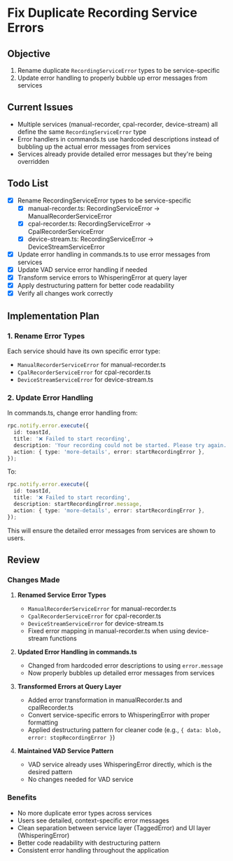 # Fix Duplicate Recording Service Errors

## Objective
1. Rename duplicate `RecordingServiceError` types to be service-specific
2. Update error handling to properly bubble up error messages from services

## Current Issues
- Multiple services (manual-recorder, cpal-recorder, device-stream) all define the same `RecordingServiceError` type
- Error handlers in commands.ts use hardcoded descriptions instead of bubbling up the actual error messages from services
- Services already provide detailed error messages but they're being overridden

## Todo List
- [x] Rename RecordingServiceError types to be service-specific
  - [x] manual-recorder.ts: RecordingServiceError → ManualRecorderServiceError
  - [x] cpal-recorder.ts: RecordingServiceError → CpalRecorderServiceError  
  - [x] device-stream.ts: RecordingServiceError → DeviceStreamServiceError
- [x] Update error handling in commands.ts to use error messages from services
- [x] Update VAD service error handling if needed
- [x] Transform service errors to WhisperingError at query layer
- [x] Apply destructuring pattern for better code readability
- [x] Verify all changes work correctly

## Implementation Plan

### 1. Rename Error Types
Each service should have its own specific error type:
- `ManualRecorderServiceError` for manual-recorder.ts
- `CpalRecorderServiceError` for cpal-recorder.ts
- `DeviceStreamServiceError` for device-stream.ts

### 2. Update Error Handling
In commands.ts, change error handling from:
```typescript
rpc.notify.error.execute({
  id: toastId,
  title: '❌ Failed to start recording',
  description: 'Your recording could not be started. Please try again.',
  action: { type: 'more-details', error: startRecordingError },
});
```

To:
```typescript
rpc.notify.error.execute({
  id: toastId,
  title: '❌ Failed to start recording',
  description: startRecordingError.message,
  action: { type: 'more-details', error: startRecordingError },
});
```

This will ensure the detailed error messages from services are shown to users.

## Review

### Changes Made

1. **Renamed Service Error Types**
   - `ManualRecorderServiceError` for manual-recorder.ts
   - `CpalRecorderServiceError` for cpal-recorder.ts  
   - `DeviceStreamServiceError` for device-stream.ts
   - Fixed error mapping in manual-recorder.ts when using device-stream functions

2. **Updated Error Handling in commands.ts**
   - Changed from hardcoded error descriptions to using `error.message`
   - Now properly bubbles up detailed error messages from services

3. **Transformed Errors at Query Layer**
   - Added error transformation in manualRecorder.ts and cpalRecorder.ts
   - Convert service-specific errors to WhisperingError with proper formatting
   - Applied destructuring pattern for cleaner code (e.g., `{ data: blob, error: stopRecordingError }`)

4. **Maintained VAD Service Pattern**
   - VAD service already uses WhisperingError directly, which is the desired pattern
   - No changes needed for VAD service

### Benefits
- No more duplicate error types across services
- Users see detailed, context-specific error messages
- Clean separation between service layer (TaggedError) and UI layer (WhisperingError)
- Better code readability with destructuring pattern
- Consistent error handling throughout the application